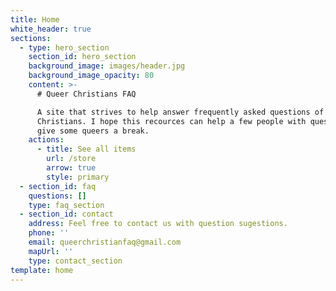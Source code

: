 ```yaml
---
title: Home
white_header: true
sections:
  - type: hero_section
    section_id: hero_section
    background_image: images/header.jpg
    background_image_opacity: 80
    content: >-
      # Queer Christians FAQ

      A site that strives to help answer frequently asked questions of queer
      Christians. I hope this recources can help a few people with questions and
      give some queers a break.
    actions:
      - title: See all items
        url: /store
        arrow: true
        style: primary
  - section_id: faq
    questions: []
    type: faq_section
  - section_id: contact
    address: Feel free to contact us with question sugestions.
    phone: ''
    email: queerchristianfaq@gmail.com
    mapUrl: ''
    type: contact_section
template: home
---
```

